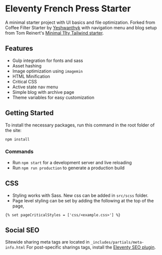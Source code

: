 # Eleventy French Press Starter 

A minimal starter project with UI basics and file optimization. Forked from Coffee Filter Starter by [Yeshwanthyk](https://github.com/Yeshwanthyk/eleventy-filter-coffee-starter) with navigation menu and blog setup from Tom Reinert's [Minimal 11ty Tailwind starter](https://github.com/tomreinert/minimal-11ty-tailwind-starter).

## Features

- Gulp integration for fonts and sass
- Asset hashing
- Image optimization using `imagemin`
- HTML Minification
- Critical CSS
- Active state nav menu
- Simple blog with archive page
- Theme variables for easy customization

## Getting Started

To install the necessary packages, run this command in the root folder of the site:

```
npm install
```

### Commands

- Run `npm start` for a development server and live reloading
- Run `npm run production` to generate a production build

## CSS

- Styling works with Sass. New css can be added in `src/scss` folder.
- Page level styling can be set by adding the following at the top of the page,

```
{% set pageCriticalStyles = ['css/<example.css>'] %}
```

## Social SEO

Sitewide sharing meta tags are located in `_includes/partials/meta-info.html`
For post-specific sharings tags, install the [Eleventy SEO plugin](https://github.com/artstorm/eleventy-plugin-seo). 